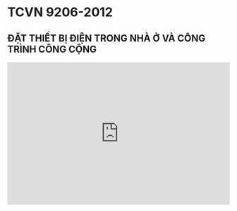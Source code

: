 # TCVN 9206-2012
## ĐẶT THIẾT BỊ ĐIỆN TRONG NHÀ Ở VÀ CÔNG TRÌNH CÔNG CỘNG


<div style="position:relative;padding-top:max(60%,324px);width:100%;height:0;"><iframe style="position:absolute;border:none;width:100%;height:100%;left:0;top:0;" src="https://online.fliphtml5.com/qzyvf/fpoq/"  seamless="seamless" scrolling="no" frameborder="0" allowtransparency="true" allowfullscreen="true" ></iframe></div>